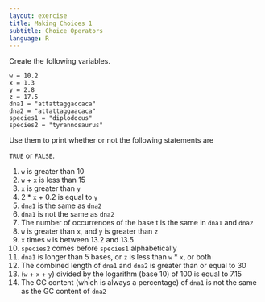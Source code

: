```yaml
---
layout: exercise
title: Making Choices 1
subtitle: Choice Operators
language: R
---
```


Create the following variables.

```
w = 10.2
x = 1.3
y = 2.8
z = 17.5
dna1 = "attattaggaccaca"
dna2 = "attattaggaacaca"
species1 = "diplodocus"
species2 = "tyrannosaurus"
```

Use them to print whether or not the following statements are 

`TRUE` or `FALSE`.

1. `w` is greater than 10
2. `w` + `x` is less than 15
3. `x` is greater than `y`
4.  2 * `x` + 0.2 is equal to `y`
5. `dna1` is the same as `dna2`
6. `dna1` is not the same as `dna2`
7. The number of occurrences of the base t is the same in `dna1` and `dna2`
8. `w` is greater than `x`, and `y` is greater than `z`
9. `x` times `w` is between 13.2 and 13.5
10. `species2` comes before `species1` alphabetically
11. `dna1` is longer than 5 bases, or `z` is less than `w` * `x`, or both
12. The combined length of `dna1` and `dna2` is greater than or equal to 30
13. (`w` + `x` + `y`) divided by the logarithm (base 10) of 100 is equal to 7.15
14. The GC content (which is always a percentage) of `dna1` is not the same as 
the GC content of `dna2`
